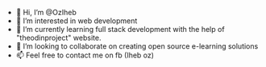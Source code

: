 - 👋 Hi, I’m @OzIheb
- 👀 I’m interested in web development
- 🌱 I’m currently learning full stack development with the help of "theodinproject" website.
- 💞️ I’m looking to collaborate on creating open source e-learning solutions
- 📫 Feel free to contact me on fb (Iheb oz)

